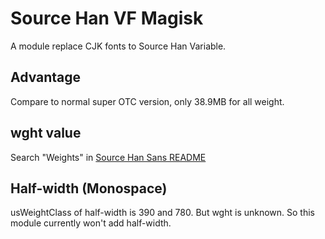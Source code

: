 # Source Han VF Magisk
A module replace CJK fonts to Source Han Variable.

## Advantage
Compare to normal super OTC version, only 38.9MB for all weight.

## wght value
Search "Weights" in [Source Han Sans README](https://github.com/adobe-fonts/source-han-sans/blob/release/SourceHanSansReadMe.pdf)

## Half-width (Monospace)
usWeightClass of half-width is 390 and 780. But wght is unknown. So this module currently won't add half-width.
